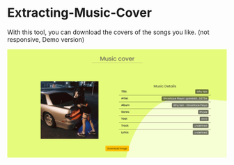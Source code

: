 # Extracting-Music-Cover

With this tool, you can download the covers of the songs you like. (not responsive, Demo version)

![preview](p1.png)

